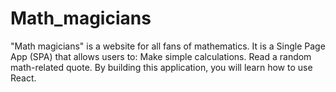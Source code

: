 # Math_magicians
"Math magicians" is a website for all fans of mathematics. It is a Single Page App (SPA) that allows users to:  Make simple calculations. Read a random math-related quote. By building this application, you will learn how to use React.
